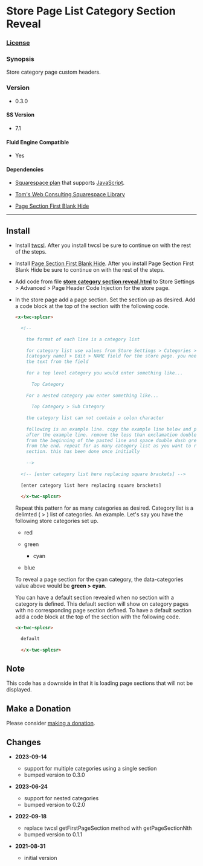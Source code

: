 # Store Page List Category Section Reveal

### [License][1]

### Synopsis

Store category page custom headers.

### Version

 * 0.3.0

#### SS Version

  * 7.1

#### Fluid Engine Compatible

  * Yes

#### Dependencies

  * [Squarespace plan][2] that supports [JavaScript][3].
  
  * [Tom's Web Consulting Squarespace Library][4]
  
  * [Page Section First Blank Hide][5]

---

## Install

* Install [twcsl][6]. After you install twcsl be sure to continue on with the
  rest of the steps.
  
* Install [Page Section First Blank Hide][5]. After you install Page Section
  First Blank Hide be sure to continue on with the rest of the steps.
  
* Add code from file **[store category section reveal.html][7]** to Store
  Settings > Advanced > Page Header Code Injection for the store page.
  
* In the store page add a page section. Set the section up as desired. Add a 
  code block at the top of the section with the following code.
  
  ```html
  <x-twc-splcsr>
  
    <!--
    
      the format of each line is a category list
      
      for category list use values from Store Settings > Categories >
      [category name] > Edit > NAME field for the store page. you need all
      the text from the field
      
      for a top level category you would enter something like...
      
        Top Category
        
      For a nested category you enter something like...
      
        Top Category > Sub Category
        
      the category list can not contain a colon character
      
      following is an example line. copy the example line below and paste
      after the example line. remove the less than exclamation double dash space
      from the beginning of the pasted line and space double dash greater than
      from the end. repeat for as many category list as you want to reveal a
      section. this has been done once initially
      
      -->
      
    <!-- [enter category list here replacing square brackets] -->
    
    [enter category list here replacing square brackets]
    
    </x-twc-splcsr>
  ```
  
  Repeat this pattern for as many categories as desired. Category list is a
  delimted ( > ) list of categories. An example. Let's say you have the
  following store categories set up.
  
  * red
  
  * green
  
    * cyan
  
  * blue
  
  To reveal a page section for the cyan category, the data-categories value
  above would be **green > cyan**.
  
  You can have a default section revealed when no section with a category is
  defined. This default section will show on category pages with no
  corresponding page section defined. To have a default section add a code block
  at the top of the section with the following code.
  
  ```html
  <x-twc-splcsr>
  
    default
    
    </x-twc-splcsr>
  ```

## Note

This code has a downside in that it is loading page sections that will not be
displayed.

## Make a Donation

Please consider [making a donation][8].

## Changes

* **2023-09-14**

  * support for multiple categories using a single section
  * bumped version to 0.3.0
  
* **2023-06-24**

  * support for nested categories
  * bumped version to 0.2.0
  
* **2022-09-18**

  * replace twcsl getFirstPageSection method with getPageSectionNth
  * bumped version to 0.1.1
  
* **2021-08-31**

  * initial version

[1]: https://github.com/tomsWebConsulting/twcsl/blob/main/LICENSE.txt#L1
[2]: https://www.squarespace.com/pricing
[3]: https://en.wikipedia.org/wiki/JavaScript
[4]: https://github.com/tomsWebConsulting/twcsl
[5]: https://github.com/tomsWebConsulting/twcsl/tree/main/v7.1/Page%20Section%20First%20Blank%20Hide#quick-install
[6]: https://github.com/tomsWebConsulting/twcsl#install-options
[7]: store%20category%20section%20reveal.html#L1
[8]: https://github.com/tomsWebConsulting/twcsl#make-a-donation
